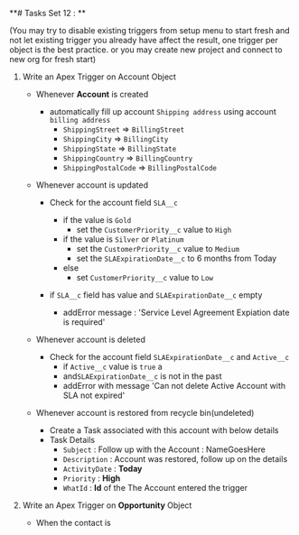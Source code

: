 **# Tasks Set 12 : **

(You may try to disable existing triggers from setup menu to start fresh and not let existing trigger you already have affect the result, one trigger per object is the best practice.
or you may create new project and connect to new org for fresh start)

1. Write an Apex Trigger on Account Object 
   
   - Whenever **Account** is created 
   
     - automatically fill up account `Shipping address` using account `billing address`
       - `ShippingStreet`      => `BillingStreet`
       - `ShippingCity`        => `BillingCity`
       - `ShippingState`       => `BillingState`
       - `ShippingCountry`     => `BillingCountry`
       - `ShippingPostalCode`  => `BillingPostalCode`

   - Whenever account is updated 

     - Check for the account field `SLA__c` 
       - if the value is `Gold` 
         - set the `CustomerPriority__c` value to `High`
       - if the value is `Silver` or `Platinum`  
         - set the `CustomerPriority__c` value to `Medium`
         - set the `SLAExpirationDate__c` to 6 months from Today
       - else 
         - set `CustomerPriority__c` value to `Low` 

     - if `SLA__c` field has value and `SLAExpirationDate__c` empty
       - addError message : 'Service Level Agreement Expiation date is required'


   - Whenever account is deleted

     - Check for the account field `SLAExpirationDate__c` and `Active__c` 
       - if `Active__c` value is `true` a
       - and`SLAExpirationDate__c` is not in the past 
       - addError with message 'Can not delete Active Account with SLA not expired'
  
   - Whenever account is restored from recycle bin(undeleted)
       - Create a Task associated with this account with below details 
       - Task Details 
         - `Subject` : Follow up with the Account : NameGoesHere
         - `Description`  : Account was restored, follow up on the details 
         - `ActivityDate` : **Today**
         - `Priority`     : **High**
         - `WhatId`       : **Id** of the The Account entered the trigger


2. Write an Apex Trigger on **Opportunity** Object 
   - When the contact is 

